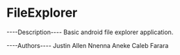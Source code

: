 # FileExplorer

----Description----
Basic android file explorer application.

----Authors----
Justin Allen
Nnenna Aneke
Caleb Farara
